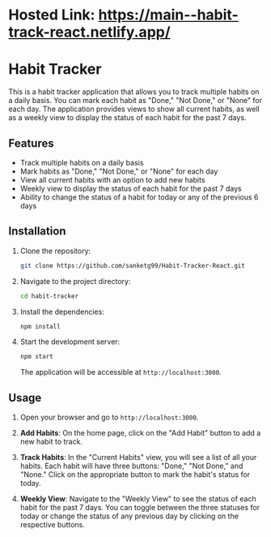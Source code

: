 # Hosted Link: https://main--habit-track-react.netlify.app/

# Habit Tracker

This is a habit tracker application that allows you to track multiple habits on a daily basis. You can mark each habit as "Done," "Not Done," or "None" for each day. The application provides views to show all current habits, as well as a weekly view to display the status of each habit for the past 7 days.

## Features

- Track multiple habits on a daily basis
- Mark habits as "Done," "Not Done," or "None" for each day
- View all current habits with an option to add new habits
- Weekly view to display the status of each habit for the past 7 days
- Ability to change the status of a habit for today or any of the previous 6 days

## Installation

1. Clone the repository:

   ```bash
   git clone https://github.com/sanketg99/Habit-Tracker-React.git
   ```

2. Navigate to the project directory:

   ```bash
   cd habit-tracker
   ```

3. Install the dependencies:

   ```bash
   npm install
   ```

4. Start the development server:

   ```bash
   npm start
   ```

   The application will be accessible at `http://localhost:3000`.

## Usage

1. Open your browser and go to `http://localhost:3000`.

2. **Add Habits**: On the home page, click on the "Add Habit" button to add a new habit to track.

3. **Track Habits**: In the "Current Habits" view, you will see a list of all your habits. Each habit will have three buttons: "Done," "Not Done," and "None." Click on the appropriate button to mark the habit's status for today.

4. **Weekly View**: Navigate to the "Weekly View" to see the status of each habit for the past 7 days. You can toggle between the three statuses for today or change the status of any previous day by clicking on the respective buttons.


